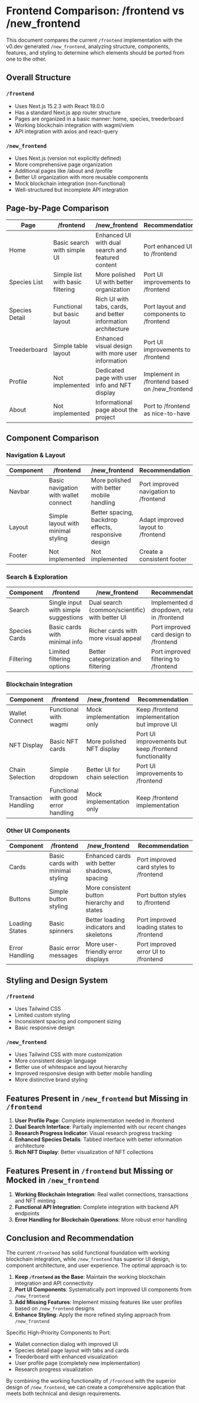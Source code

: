 # Frontend Comparison: /frontend vs /new_frontend

This document compares the current `/frontend` implementation with the v0.dev generated `/new_frontend`, analyzing structure, components, features, and styling to determine which elements should be ported from one to the other.

## Overall Structure

### `/frontend`
- Uses Next.js 15.2.3 with React 19.0.0
- Has a standard Next.js app router structure
- Pages are organized in a basic manner: home, species, treederboard
- Working blockchain integration with wagmi/viem
- API integration with axios and react-query

### `/new_frontend`
- Uses Next.js (version not explicitly defined)
- More comprehensive page organization
- Additional pages like /about and /profile
- Better UI organization with more reusable components
- Mock blockchain integration (non-functional)
- Well-structured but incomplete API integration

## Page-by-Page Comparison

| Page | /frontend | /new_frontend | Recommendation |
|------|-----------|--------------|----------------|
| Home | Basic search with simple UI | Enhanced UI with dual search and featured content | Port enhanced UI to /frontend |
| Species List | Simple list with basic filtering | More polished UI with better organization | Port UI improvements to /frontend |
| Species Detail | Functional but basic layout | Rich UI with tabs, cards, and better information architecture | Port layout and components to /frontend |
| Treederboard | Simple table layout | Enhanced visual design with more user information | Port UI improvements to /frontend |
| Profile | Not implemented | Dedicated page with user info and NFT display | Implement in /frontend based on /new_frontend |
| About | Not implemented | Informational page about the project | Port to /frontend as nice-to-have |

## Component Comparison

### Navigation & Layout

| Component | /frontend | /new_frontend | Recommendation |
|-----------|-----------|--------------|----------------|
| Navbar | Basic navigation with wallet connect | More polished with better mobile handling | Port improved navigation to /frontend |
| Layout | Simple layout with minimal styling | Better spacing, backdrop effects, responsive design | Adapt improved layout to /frontend |
| Footer | Not implemented | Not implemented | Create a consistent footer |

### Search & Exploration

| Component | /frontend | /new_frontend | Recommendation |
|-----------|-----------|--------------|----------------|
| Search | Single input with simple suggestions | Dual search (common/scientific) with better UI | Implemented dual dropdown, retain in /frontend |
| Species Cards | Basic cards with minimal info | Richer cards with more visual appeal | Port improved card design to /frontend |
| Filtering | Limited filtering options | Better categorization and filtering | Port improved filtering to /frontend |

### Blockchain Integration

| Component | /frontend | /new_frontend | Recommendation |
|-----------|-----------|--------------|----------------|
| Wallet Connect | Functional with wagmi | Mock implementation only | Keep /frontend implementation but improve UI |
| NFT Display | Basic NFT cards | More polished NFT display | Port UI improvements but keep /frontend functionality |
| Chain Selection | Simple dropdown | Better UI for chain selection | Port UI improvements to /frontend |
| Transaction Handling | Functional with good error handling | Mock implementation only | Keep /frontend implementation |

### Other UI Components

| Component | /frontend | /new_frontend | Recommendation |
|-----------|-----------|--------------|----------------|
| Cards | Basic cards with minimal styling | Enhanced cards with better shadows, spacing | Port improved card styles to /frontend |
| Buttons | Simple button styling | More consistent button hierarchy and states | Port button styles to /frontend |
| Loading States | Basic spinners | Better loading indicators and skeletons | Port improved loading states to /frontend |
| Error Handling | Basic error messages | More user-friendly error displays | Port improved error UI to /frontend |

## Styling and Design System

### `/frontend`
- Uses Tailwind CSS
- Limited custom styling
- Inconsistent spacing and component sizing
- Basic responsive design

### `/new_frontend`
- Uses Tailwind CSS with more customization
- More consistent design language
- Better use of whitespace and layout hierarchy
- Improved responsive design with better mobile handling
- More distinctive brand styling

## Features Present in `/new_frontend` but Missing in `/frontend`

1. **User Profile Page**: Complete implementation needed in /frontend
2. **Dual Search Interface**: Partially implemented with our recent changes
3. **Research Progress Indicator**: Visual research progress tracking
4. **Enhanced Species Details**: Tabbed interface with better information architecture
5. **Rich NFT Display**: Better visualization of NFT collections

## Features Present in `/frontend` but Missing or Mocked in `/new_frontend`

1. **Working Blockchain Integration**: Real wallet connections, transactions and NFT minting
2. **Functional API Integration**: Complete integration with backend API endpoints
3. **Error Handling for Blockchain Operations**: More robust error handling

## Conclusion and Recommendation

The current `/frontend` has solid functional foundation with working blockchain integration, while `/new_frontend` has superior UI design, component architecture, and user experience. The optimal approach is to:

1. **Keep `/frontend` as the Base**: Maintain the working blockchain integration and API connectivity
2. **Port UI Components**: Systematically port improved UI components from `/new_frontend`
3. **Add Missing Features**: Implement missing features like user profiles based on `/new_frontend` designs
4. **Enhance Styling**: Apply the more refined styling approach from `/new_frontend`

Specific High-Priority Components to Port:
- Wallet connection dialog with improved UI
- Species detail page layout with tabs and cards
- Treederboard with enhanced visualization
- User profile page (completely new implementation)
- Research progress visualization

By combining the working functionality of `/frontend` with the superior design of `/new_frontend`, we can create a comprehensive application that meets both technical and design requirements.
